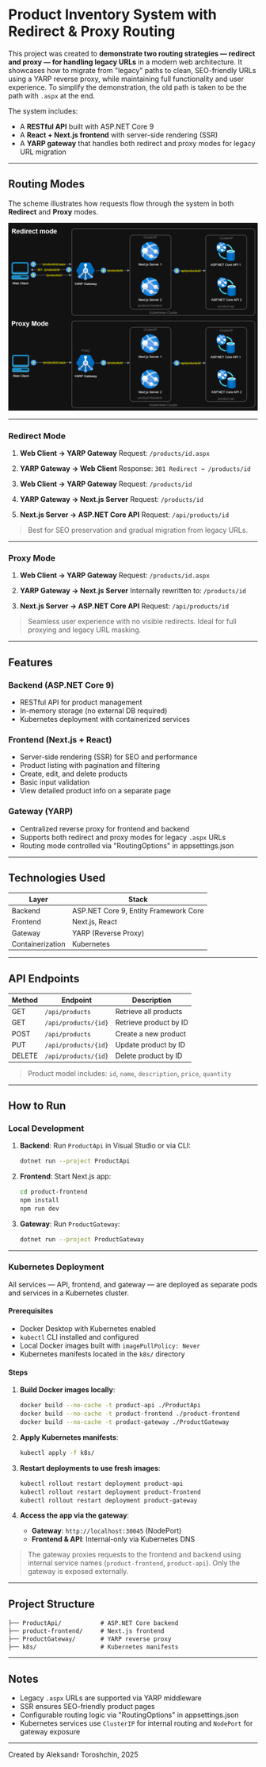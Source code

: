 # Product Inventory System with Redirect & Proxy Routing

This project was created to **demonstrate two routing strategies — redirect and proxy — for handling legacy URLs** in a modern web architecture. It showcases how to migrate from "legacy" paths to clean, SEO-friendly URLs using a YARP reverse proxy, while maintaining full functionality and user experience. To simplify the demonstration, the old path is taken to be the path with `.aspx` at the end.

The system includes:
- A **RESTful API** built with ASP.NET Core 9
- A **React + Next.js frontend** with server-side rendering (SSR)
- A **YARP gateway** that handles both redirect and proxy modes for legacy URL migration

---

## Routing Modes

The scheme illustrates how requests flow through the system in both **Redirect** and **Proxy** modes.

![Routing Modes Diagram](scheme.png)

---

### Redirect Mode

1. **Web Client → YARP Gateway**
   Request: `/products/id.aspx`

2. **YARP Gateway → Web Client**
   Response: `301 Redirect → /products/id`

3. **Web Client → YARP Gateway**
   Request: `/products/id`

4. **YARP Gateway → Next.js Server**
   Request: `/products/id`

5. **Next.js Server → ASP.NET Core API**
   Request: `/api/products/id`

> Best for SEO preservation and gradual migration from legacy URLs.

---

### Proxy Mode

1. **Web Client → YARP Gateway**
   Request: `/products/id.aspx`

2. **YARP Gateway → Next.js Server**
   Internally rewritten to: `/products/id`

3. **Next.js Server → ASP.NET Core API**
   Request: `/api/products/id`

> Seamless user experience with no visible redirects. Ideal for full proxying and legacy URL masking.

---

## Features

### Backend (ASP.NET Core 9)
- RESTful API for product management
- In-memory storage (no external DB required)
- Kubernetes deployment with containerized services

### Frontend (Next.js + React)
- Server-side rendering (SSR) for SEO and performance
- Product listing with pagination and filtering
- Create, edit, and delete products
- Basic input validation
- View detailed product info on a separate page

### Gateway (YARP)
- Centralized reverse proxy for frontend and backend
- Supports both redirect and proxy modes for legacy `.aspx` URLs
- Routing mode controlled via "RoutingOptions" in appsettings.json

---

## Technologies Used

| Layer        | Stack                          |
|--------------|--------------------------------|
| Backend      | ASP.NET Core 9, Entity Framework Core |
| Frontend     | Next.js, React                 |
| Gateway      | YARP (Reverse Proxy)           |
| Containerization | Kubernetes     |

---

## API Endpoints

| Method | Endpoint              | Description                          |
|--------|-----------------------|--------------------------------------|
| GET    | `/api/products`       | Retrieve all products                |
| GET    | `/api/products/{id}`  | Retrieve product by ID               |
| POST   | `/api/products`       | Create a new product                 |
| PUT    | `/api/products/{id}`  | Update product by ID                 |
| DELETE | `/api/products/{id}`  | Delete product by ID                 |

> Product model includes: `id`, `name`, `description`, `price`, `quantity`

---

## How to Run

### Local Development

1. **Backend**: Run `ProductApi` in Visual Studio or via CLI:
   ```bash
   dotnet run --project ProductApi
   ```

2. **Frontend**: Start Next.js app:
   ```bash
   cd product-frontend
   npm install
   npm run dev
   ```

3. **Gateway**: Run `ProductGateway`:
   ```bash
   dotnet run --project ProductGateway
   ```

---

### Kubernetes Deployment

All services — API, frontend, and gateway — are deployed as separate pods and services in a Kubernetes cluster.

#### Prerequisites

- Docker Desktop with Kubernetes enabled
- `kubectl` CLI installed and configured
- Local Docker images built with `imagePullPolicy: Never`
- Kubernetes manifests located in the `k8s/` directory

#### Steps

1. **Build Docker images locally**:

   ```bash
   docker build --no-cache -t product-api ./ProductApi
   docker build --no-cache -t product-frontend ./product-frontend
   docker build --no-cache -t product-gateway ./ProductGateway
   ```

2. **Apply Kubernetes manifests**:

   ```bash
   kubectl apply -f k8s/
   ```

3. **Restart deployments to use fresh images**:

   ```bash
   kubectl rollout restart deployment product-api
   kubectl rollout restart deployment product-frontend
   kubectl rollout restart deployment product-gateway
   ```

4. **Access the app via the gateway**:

   - **Gateway**: `http://localhost:30045` (NodePort)
   - **Frontend & API**: Internal-only via Kubernetes DNS

> The gateway proxies requests to the frontend and backend using internal service names (`product-frontend`, `product-api`). Only the gateway is exposed externally.

---

## Project Structure

```
├── ProductApi/           # ASP.NET Core backend
├── product-frontend/     # Next.js frontend
├── ProductGateway/       # YARP reverse proxy
├── k8s/                  # Kubernetes manifests
```

---

## Notes

- Legacy `.aspx` URLs are supported via YARP middleware
- SSR ensures SEO-friendly product pages
- Configurable routing logic via "RoutingOptions" in appsettings.json
- Kubernetes services use `ClusterIP` for internal routing and `NodePort` for gateway exposure

---

Created by Aleksandr Toroshchin, 2025